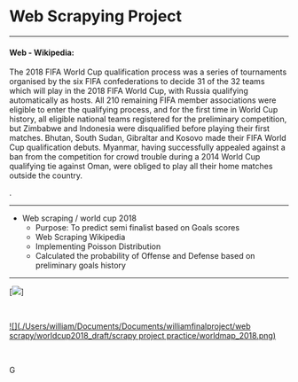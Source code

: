 # Web Scrapying Project 

---

#### Web - Wikipedia:

The 2018 FIFA World Cup qualification process was a series of tournaments organised by the six FIFA confederations to decide 31 of the 32 teams which will play in the 2018 FIFA World Cup, with Russia qualifying automatically as hosts. All 210 remaining FIFA member associations were eligible to enter the qualifying process, and for the first time in World Cup history, all eligible national teams registered for the preliminary competition, but Zimbabwe and Indonesia were disqualified before playing their first matches. Bhutan, South Sudan, Gibraltar and Kosovo made their FIFA World Cup qualification debuts. Myanmar, having successfully appealed against a ban from the competition for crowd trouble during a 2014 World Cup qualifying tie against Oman, were obliged to play all their home matches outside the country.

. 

---

- Web scraping / world cup 2018
  - Purpose: To predict semi finalist based on Goals scores 
  - Web Scraping Wikipedia 
  - Implementing Poisson Distribution
  - Calculated the probability of Offense and Defense based on preliminary goals history


---

[![](./images/pymle_cover_double_small.jpg)]


<br>

[![](./Users/william/Documents/Documents/williamfinalproject/web scrapy/worldcup2018_draft/scrapy project practice/worldmap_2018.png)](https://www.amazon.com/Python-Machine-Learning-Sebastian-Raschka/dp/1783555130/ref=sr_1_1?ie=UTF8&qid=1470882464&sr=8-1&keywords=python+machine+learning)

<br>

G

